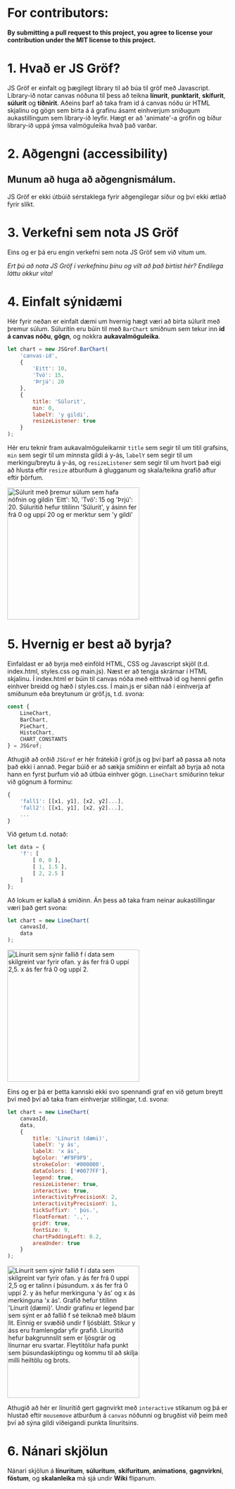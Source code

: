 # For contributors:
**By submitting a pull request to this project, 
you agree to license your contribution under the MIT license 
to this project.**


# 1. Hvað er JS Gröf?
JS Gröf er einfalt og þægilegt library til að búa til gröf með Javascript. Library-ið notar canvas nóðuna til þess að teikna **línurit**, **punktarit**, **skífurit**, **súlurit** og **tíðnirit**. Aðeins þarf að taka fram id á canvas nóðu úr HTML skjalinu og gögn sem birta á á grafinu ásamt einhverjum sniðugum aukastillingum sem library-ið leyfir. Hægt er að 'animate'-a gröfin og bíður library-ið uppá ýmsa valmöguleika hvað það varðar.

# 2. Aðgengni (accessibility)
## Munum að huga að aðgengnismálum. 
JS Gröf er ekki útbúið sérstaklega fyrir aðgengilegar síður og því ekki ætlað fyrir slíkt.

# 3. Verkefni sem nota JS Gröf
Eins og er þá eru engin verkefni sem nota JS Gröf sem við vitum um.

*Ert þú að nota JS Gröf í verkefninu þínu og vilt að það birtist hér? Endilega láttu okkur vita!*

# 4. Einfalt sýnidæmi
Hér fyrir neðan er einfalt dæmi um hvernig hægt væri að birta súlurit með þremur súlum. 
Súluritin eru búin til með ```BarChart``` smiðnum sem tekur inn **id á canvas nóðu**, **gögn**, og nokkra **aukavalmöguleika**.

```javascript
let chart = new JSGrof.BarChart(
	'canvas-id',
	{
		'Eitt': 10,
		'Tvö': 15,
		'Þrjú': 20
	},
	{
		title: 'Súlurit',
		min: 0,
		labelY: 'y gildi',
		resizeListener: true
	}
);
```

Hér eru teknir fram aukavalmöguleikarnir ```title``` sem segir til um titil grafsins, ```min``` sem segir til um minnsta gildi á y-ás, ```labelY``` sem segir til um merkingu/breytu á y-ás, og ```resizeListener``` sem segir til um hvort það eigi að hlusta eftir ```resize``` atburðum á glugganum og skala/teikna grafið aftur eftir þörfum.

<img width="300" alt="Súlurit með þremur súlum sem hafa nöfnin og gildin 'Eitt': 10, 'Tvö': 15 og 'Þrjú': 20. Súluritið hefur titilinn 'Súlurit', y ásinn fer frá 0 og uppí 20 og er merktur sem 'y gildi'" src="https://github.com/user-attachments/assets/2865acf1-4167-453f-a8ec-771cc388a4c9">

# 5. Hvernig er best að byrja?
Einfaldast er að byrja með einföld HTML, CSS og Javascript skjöl (t.d. index.html, styles.css og main.js). Næst er að tengja skrárnar í HTML skjalinu. Í index.html er búin til canvas nóða með eitthvað id og henni gefin einhver breidd og hæð í styles.css. Í main.js er síðan náð í einhverja af smiðunum eða breytunum úr gröf.js, t.d. svona:

```javascript
const {
	LineChart,
	BarChart,
	PieChart,
	HistoChart,
	CHART_CONSTANTS
} = JSGrof;
```

Athugið að orðið ```JSGrof``` er hér frátekið í gröf.js og því þarf að passa að nota það ekki í annað. Þegar búið er að sækja smiðinn er einfalt að byrja að nota hann en fyrst þurfum við að útbúa einhver gögn. ```LineChart``` smiðurinn tekur við gögnum á forminu:

```javascript
{
	'fall1': [[x1, y1], [x2, y2]...],
	'fall2': [[x1, y1], [x2, y2]...],
	...
}
```

Við getum t.d. notað:

```javascript
let data = {
	'f': [
		[ 0, 0 ],
		[ 1, 1.5 ],
		[ 2, 2.5 ]
	]
};
```

Að lokum er kallað á smiðinn. Án þess að taka fram neinar aukastillingar væri það gert svona:

```javascript
let chart = new LineChart(
	canvasId,
	data
);
```
<img width="300" alt="Línurit sem sýnir fallið f í data sem skilgreint var fyrir ofan. y ás fer frá 0 uppí 2,5. x ás fer frá 0 og uppí 2." src="https://github.com/user-attachments/assets/b0c80e54-cb6c-4452-9e7f-2fc88a7340f0">



Eins og er þá er þetta kannski ekki svo spennandi graf en við getum breytt því með því að taka fram einhverjar stillingar, t.d. svona:



```javascript
let chart = new LineChart(
	canvasId,
	data,
	{
		title: 'Línurit (dæmi)',
		labelY: 'y ás',
		labelX: 'x ás',
		bgColor: '#F9F9F9',
		strokeColor: '#000000',
		dataColors: ['#0077FF'],
		legend: true,
		resizeListener: true,
		interactive: true,
		interactivityPrecisionX: 2,
		interactivityPrecisionY: 1,
		tickSuffixY: ' þús.',
		floatFormat: '.,',
		gridY: true,
		fontSize: 9,
		chartPaddingLeft: 0.2,
		areaUnder: true
	}
);
```

<img width="300" alt="Línurit sem sýnir fallið f í data sem skilgreint var fyrir ofan. y ás fer frá 0 uppí 2,5 og er talinn í þúsundum. x ás fer frá 0 uppí 2. y ás hefur merkinguna 'y ás' og x ás merkinguna 'x ás'. Grafið hefur titilinn 'Línurit (dæmi)'. Undir grafinu er legend þar sem sýnt er að fallið f sé teiknað með bláum lit. Einnig er svæðið undir f ljósblátt. Stikur y áss eru framlengdar yfir grafið. Línuritið hefur bakgrunnslit sem er ljósgrár og línurnar eru svartar. Fleytitölur hafa punkt sem þúsundaskiptingu og kommu til að skilja milli heiltölu og brots." src="https://github.com/user-attachments/assets/2588a70a-0458-4fa0-ae66-c3364cf18209">


Athugið að hér er línuritið gert gagnvirkt með ```interactive``` stikanum og þá er hlustað eftir ```mousemove``` atburðum á ```canvas``` nóðunni og brugðist við þeim með því að sýna gildi viðeigandi punkta línuritsins.

# 6. Nánari skjölun
Nánari skjölun á **línuritum**, **súluritum**, **skífuritum**, **animations**, **gagnvirkni**, **föstum**, og **skalanleika** má sjá undir **Wiki** flipanum.
